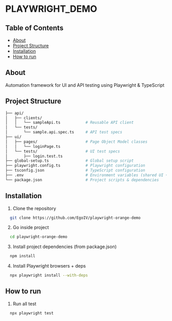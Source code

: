 # PLAYWRIGHT_DEMO

## Table of Contents

- [About](#about)
- [Project Structure](#structure)
- [Installation](#getting_started)
- [How to run](#how)

## About <a name = "about"></a>

Automation framework for UI and API testing using Playwright & TypeScript

## Project Structure <a name = "structure"></a>

```bash
├── api/
│   ├── clients/
│   │   └── sampleApi.ts           # Reusable API client
│   └── tests/
│       └── sample.api.spec.ts     # API test specs
├── ui/
│   ├── pages/                     # Page Object Model classes
│   │   └── loginPage.ts
│   └── tests/                     # UI test specs
│       ├── login.test.ts
├── global-setup.ts                # Global setup script
├── playwright.config.ts           # Playwright configuration
├── tsconfig.json                  # TypeScript configuration
├── .env                           # Environment variables (shared UI + API)
└── package.json                   # Project scripts & dependencies
```

## Installation <a name = "getting_started"></a>

1. Clone the repository
```bash
  git clone https://github.com/EgoIV/playwright-orange-demo
```

2. Go inside project
```bash
  cd playwright-orange-demo
```

3. Install project dependencies (from package.json)
```bash
  npm install
```

4. Install Playwright browsers + deps
```bash
  npx playwright install --with-deps
```  

## How to run <a name = "how"></a>
1. Run all test
```bash
  npx playwright test
```
